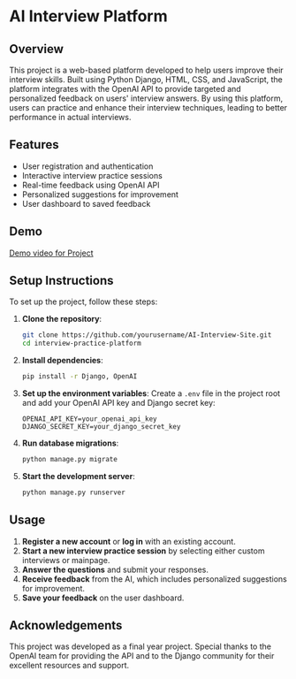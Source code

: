# AI Interview Platform

## Overview

This project is a web-based platform developed to help users improve their interview skills. Built using Python Django, HTML, CSS, and JavaScript, the platform integrates with the OpenAI API to provide targeted and personalized feedback on users' interview answers. By using this platform, users can practice and enhance their interview techniques, leading to better performance in actual interviews.

## Features

- User registration and authentication
- Interactive interview practice sessions
- Real-time feedback using OpenAI API
- Personalized suggestions for improvement
- User dashboard to saved feedback

## Demo

[Demo video for Project](https://myntuac.sharepoint.com/sites/ComputerScienceDegreeShowcase2024/SitePages/Students/N0992216.aspx?web=1)

## Setup Instructions

To set up the project, follow these steps:

1. **Clone the repository**:
    ```sh
    git clone https://github.com/yourusername/AI-Interview-Site.git
    cd interview-practice-platform
    ```

2. **Install dependencies**:
    ```sh
    pip install -r Django, OpenAI
    ```

3. **Set up the environment variables**:
    Create a `.env` file in the project root and add your OpenAI API key and Django secret key:
    ```
    OPENAI_API_KEY=your_openai_api_key
    DJANGO_SECRET_KEY=your_django_secret_key
    ```

4. **Run database migrations**:
    ```sh
    python manage.py migrate
    ```

5. **Start the development server**:
    ```sh
    python manage.py runserver
    ```

## Usage

1. **Register a new account** or **log in** with an existing account.
2. **Start a new interview practice session** by selecting either custom interviews or mainpage.
3. **Answer the questions** and submit your responses.
4. **Receive feedback** from the AI, which includes personalized suggestions for improvement.
5. **Save your feedback** on the user dashboard.

## Acknowledgements

This project was developed as a final year project. Special thanks to the OpenAI team for providing the API and to the Django community for their excellent resources and support.
